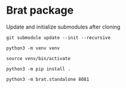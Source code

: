# Brat package

Update and initialize submodules after cloning
```
git submodule update --init --recursive

python3 -m venv venv

source venv/bin/activate

python3 -m pip install .

python3 -m brat.standalone 8081
```